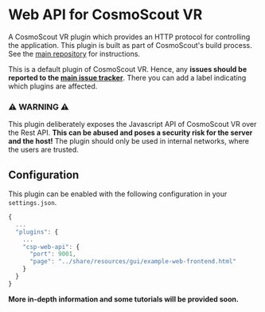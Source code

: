 # Web API for CosmoScout VR

A CosmoScout VR plugin which provides an HTTP protocol for controlling the application. This plugin is built as part of CosmoScout's build process. See the [main repository](https://github.com/cosmoscout/cosmoscout-vr) for instructions.

This is a default plugin of CosmoScout VR. Hence, any **issues should be reported to the [main issue tracker](https://github.com/cosmoscout/cosmoscout-vr/issues)**. There you can add a label indicating which plugins are affected.

### ⚠️ **WARNING** ⚠️
This plugin deliberately exposes the Javascript API of CosmoScout VR over the Rest API. **This can be abused and poses a security risk for the server and the host!** The plugin should only be used in internal networks, where the users are trusted.

## Configuration

This plugin can be enabled with the following configuration in your `settings.json`.

```javascript
{
  ...
  "plugins": {
    ...
    "csp-web-api": {
      "port": 9001,
      "page": "../share/resources/gui/example-web-frontend.html"
    }
  }
}
```

**More in-depth information and some tutorials will be provided soon.**
